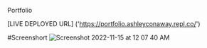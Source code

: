 Portfolio



[LIVE DEPLOYED URL]  ('https://portfolio.ashleyconaway.repl.co/')




#Screenshort  ![Screenshot 2022-11-15 at 12 07 40 AM](https://user-images.githubusercontent.com/113325139/201740353-2325faf6-64b9-4b6e-9285-d0197d8937b3.png)
